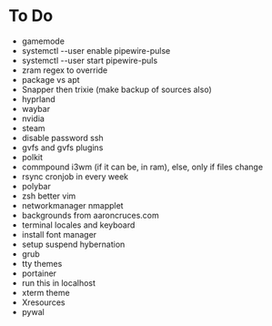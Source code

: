 # To Do
- gamemode
- systemctl --user enable pipewire-pulse
- systemctl --user start pipewire-puls
- zram regex to override
- package vs apt
- Snapper then trixie (make backup of sources also)
- hyprland
- waybar
- nvidia
- steam
- disable password ssh
- gvfs and gvfs plugins
- polkit
- commpound i3wm (if it can be, in ram), else, only if files change
- rsync cronjob in every week
- polybar
- zsh better vim 
- networkmanager nmapplet
- backgrounds from aaroncruces.com
- terminal locales and keyboard
- install font manager
- setup suspend hybernation
- grub 
- tty themes
- portainer
- run this in localhost
- xterm theme 
- Xresources
- pywal
